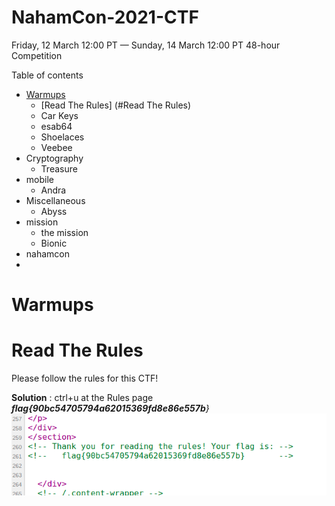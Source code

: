 # NahamCon-2021-CTF
Friday, 12 March 12:00 PT — Sunday, 14 March 12:00 PT 48-hour Competition <br>

Table of contents
- [Warmups](#Warmups)
  - [Read The Rules] (#Read The Rules)
  - Car Keys
  - esab64
  - Shoelaces
  - Veebee
- Cryptography
  - Treasure
- mobile
  - Andra
- Miscellaneous
  - Abyss
- mission
  - the mission
  - Bionic
- nahamcon
- 
# **Warmups**

# **Read The Rules**<br>
Please follow the rules for this CTF!<br>

**Solution** : ctrl+u at the Rules page<br>
_**flag{90bc54705794a62015369fd8e86e557b**}_<br>
![](https://github.com/darknezs/NahamCon-2021-CTF/blob/main/source/readRules.png)
